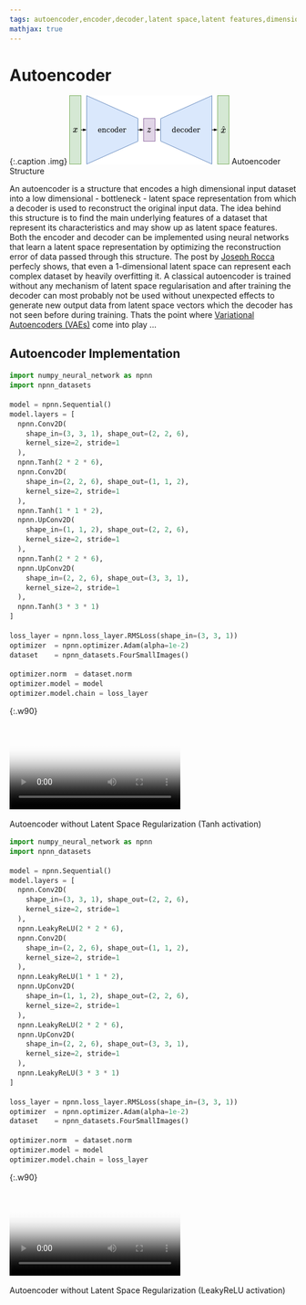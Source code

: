```yaml
---
tags: autoencoder,encoder,decoder,latent space,latent features,dimensionality reduction,reconstruction
mathjax: true
---
```

# Autoencoder

{:.caption .img}
![Classical Autoencoder](assets/images/autoencoder.png)
Autoencoder Structure

An autoencoder is a structure that encodes a high dimensional input dataset into a low dimensional - bottleneck - latent space representation from which a decoder is used to reconstruct the original input data. The idea behind this structure is to find the main underlying features of a dataset that represent its characteristics and may show up as latent space features. Both the encoder and decoder can be implemented using neural networks that learn a latent space representation by optimizing the reconstruction error of data passed through this structure. The post by [Joseph Rocca](https://towardsdatascience.com/@joseph.rocca) perfecly shows, that even a 1-dimensional latent space can represent each complex dataset by heavily overfitting it. A classical autoencoder is trained without any mechanism of latent space regularisation and after training the decoder can most probably not be used without unexpected effects to generate new output data from latent space vectors which the decoder has not seen before during training. Thats the point where [Variational Autoencoders (VAEs)](variational_autoencoder.md) come into play ...

## Autoencoder Implementation

```python
import numpy_neural_network as npnn
import npnn_datasets

model = npnn.Sequential()
model.layers = [
  npnn.Conv2D(
    shape_in=(3, 3, 1), shape_out=(2, 2, 6),
    kernel_size=2, stride=1
  ),
  npnn.Tanh(2 * 2 * 6),
  npnn.Conv2D(
    shape_in=(2, 2, 6), shape_out=(1, 1, 2),
    kernel_size=2, stride=1
  ),
  npnn.Tanh(1 * 1 * 2),
  npnn.UpConv2D(
    shape_in=(1, 1, 2), shape_out=(2, 2, 6),
    kernel_size=2, stride=1
  ),
  npnn.Tanh(2 * 2 * 6),
  npnn.UpConv2D(
    shape_in=(2, 2, 6), shape_out=(3, 3, 1),
    kernel_size=2, stride=1
  ),
  npnn.Tanh(3 * 3 * 1)
]

loss_layer = npnn.loss_layer.RMSLoss(shape_in=(3, 3, 1))
optimizer  = npnn.optimizer.Adam(alpha=1e-2)
dataset    = npnn_datasets.FourSmallImages()

optimizer.norm  = dataset.norm
optimizer.model = model
optimizer.model.chain = loss_layer
```

{:.w90}
<div class="video">
<video controls poster="/assets/videos/autoencoder_four_classes_tanh.png">
  <source src="/assets/videos/autoencoder_four_classes_tanh.webm" type="video/webm">
  <source src="/assets/videos/autoencoder_four_classes_tanh.ogv" type="video/ogg">
  <source src="/assets/videos/autoencoder_four_classes_tanh.mp4" type="video/mp4">
</video>
<p>Autoencoder without Latent Space Regularization (Tanh activation)</p>
</div>

```python
import numpy_neural_network as npnn
import npnn_datasets

model = npnn.Sequential()
model.layers = [
  npnn.Conv2D(
    shape_in=(3, 3, 1), shape_out=(2, 2, 6),
    kernel_size=2, stride=1
  ),
  npnn.LeakyReLU(2 * 2 * 6),
  npnn.Conv2D(
    shape_in=(2, 2, 6), shape_out=(1, 1, 2),
    kernel_size=2, stride=1
  ),
  npnn.LeakyReLU(1 * 1 * 2),
  npnn.UpConv2D(
    shape_in=(1, 1, 2), shape_out=(2, 2, 6),
    kernel_size=2, stride=1
  ),
  npnn.LeakyReLU(2 * 2 * 6),
  npnn.UpConv2D(
    shape_in=(2, 2, 6), shape_out=(3, 3, 1),
    kernel_size=2, stride=1
  ),
  npnn.LeakyReLU(3 * 3 * 1)
]

loss_layer = npnn.loss_layer.RMSLoss(shape_in=(3, 3, 1))
optimizer  = npnn.optimizer.Adam(alpha=1e-2)
dataset    = npnn_datasets.FourSmallImages()

optimizer.norm  = dataset.norm
optimizer.model = model
optimizer.model.chain = loss_layer
```

{:.w90}
<div class="video">
<video controls poster="/assets/videos/autoencoder_four_classes_leaky_relu.png">
  <source src="/assets/videos/autoencoder_four_classes_leaky_relu.webm" type="video/webm">
  <source src="/assets/videos/autoencoder_four_classes_leaky_relu.ogv" type="video/ogg">
  <source src="/assets/videos/autoencoder_four_classes_leaky_relu.mp4" type="video/mp4">
</video>
<p>Autoencoder without Latent Space Regularization (LeakyReLU activation)</p>
</div>

